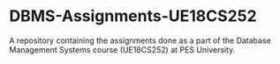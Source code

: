 # DBMS-Assignments-UE18CS252
A repository containing the assignments done as a part of the Database Management Systems course (UE18CS252) at PES University. 
